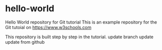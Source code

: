 # hello-world
Hello World repository for Git tutorial
This is an example repository for the Git tutoial on https://www.w3schools.com

This repository is built step by step in the tutorial.
update
branch update
update from github

